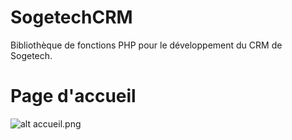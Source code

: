 # SogetechCRM
Bibliothèque de fonctions PHP pour le développement du CRM de Sogetech.

# Page d'accueil
![alt accueil.png](https://github.com/gkesse/SogetechCRM/raw/master/data/img/p_accueil.png "Page d'accueil")
